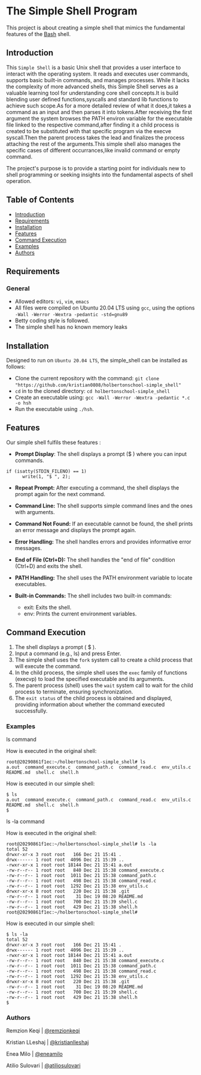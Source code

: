 # The Simple Shell Program

This project is about creating a simple shell that mimics the fundamental features of the [Bash](https://en.wikipedia.org/wiki/Unix_shell) shell.

## Introduction

This `Simple Shell` is a basic Unix shell that provides a user
interface to interact with the operating system. It reads and executes user commands, supports basic built-in commands, and manages processes. While it lacks the complexity of more advanced shells, this Simple Shell serves as a valuable learning tool for understanding core shell concepts.It is build blending user defined functions,syscalls and standard lib functions to achieve such scope.As for a more detailed review of what it does,it takes a command as an input and then parses it into tokens.After receiving the first argument the system browses the PATH environ variable for the executable file linked to the respective command,after finding it a child process is created to be substituted with that specific program via the execve syscall.Then the parent process takes the lead and finalizes the process attaching the rest of the arguments.This simple shell also manages the specific cases of different occurrances,like invalid command or empty command.

The project's purpose is to provide a starting point for individuals new to shell programming or seeking insights into the fundamental aspects of shell operation.

## Table of Contents

- [Introduction](#introduction)
- [Requirements](#requirements)
- [Installation](#installation)
- [Features](#features)
- [Command Execution](#commandexecution)
- [Examples](#examples)
- [Authors](#authors)

## Requirements

### General
* Allowed editors: `vi`, `vim`, `emacs`
* All files were compiled on Ubuntu 20.04 LTS using `gcc`, using the options `-Wall -Werror -Wextra -pedantic -std=gnu89`
* Betty coding style is followed.
* The simple shell has no known memory leaks

## Installation

Designed to run on `Ubuntu 20.04 LTS`, the simple_shell can be installed as follows:

* Clone the current repository with the command: `git clone` `"https://github.com/kristian0808/holbertonschool-simple_shell"`
* `cd` in to the cloned directory: `cd holbertonschool-simple_shell`
* Create an executable using: `gcc -Wall -Werror -Wextra -pedantic *.c -o hsh`
* Run the executable using `./hsh`.

## Features
Our simple shell fulfils these features :

* **Prompt Display**: The shell displays a prompt ($ ) where you can input commands.
```
if (isatty(STDIN_FILENO) == 1)
      write(1, "$ ", 2);
```
* **Repeat Prompt:** After executing a command, the shell displays the prompt again for the next command.
* **Command Line:** The shell supports simple command lines and the ones with arguments.
* **Command Not Found:** If an executable cannot be found, the shell prints an error message and displays the prompt again.
* **Error Handling:** The shell handles errors and provides informative error messages.
* **End of File (Ctrl+D):** The shell handles the "end of file" condition (Ctrl+D) and exits the shell.
* **PATH Handling:** The shell uses the PATH environment variable to locate executables.
* **Built-in Commands:** The shell includes two built-in commands:

   * exit: Exits the shell.
   * env: Prints the current environment variables.

## Command Execution
1. The shell displays a prompt ( $ ).
2. Input a command (e.g., ls) and press Enter.
3. The simple shell uses the `fork` system call to create a child process that will execute the command.
3. In the child process, the simple shell uses the `exec` family of functions (execvp) to load the specified executable and its arguments.
4. The parent process (shell) uses the `wait` system call to wait for the child process to terminate, ensuring synchronization.
5. The `exit status` of the child process is obtained and displayed, providing information about whether the command executed successfully.

### Examples

ls command

How is executed in the original shell:
```
root@20290861f1ec:~/holbertonschool-simple_shell# ls
a.out  command_execute.c  command_path.c  command_read.c  env_utils.c  README.md  shell.c  shell.h
```

How is executed in our simple shell:

```
$ ls
a.out  command_execute.c  command_path.c  command_read.c  env_utils.c  README.md  shell.c  shell.h
$
```

ls -la command

How is executed in the original shell:

```
root@20290861f1ec:~/holbertonschool-simple_shell# ls -la
total 52
drwxr-xr-x 3 root root   166 Dec 21 15:41 .
drwx------ 1 root root  4096 Dec 21 15:39 ..
-rwxr-xr-x 1 root root 18144 Dec 21 15:41 a.out
-rw-r--r-- 1 root root   840 Dec 21 15:38 command_execute.c
-rw-r--r-- 1 root root  1011 Dec 21 15:38 command_path.c
-rw-r--r-- 1 root root   498 Dec 21 15:38 command_read.c
-rw-r--r-- 1 root root  1292 Dec 21 15:38 env_utils.c
drwxr-xr-x 8 root root   220 Dec 21 15:38 .git
-rw-r--r-- 1 root root    31 Dec 19 08:20 README.md
-rw-r--r-- 1 root root   700 Dec 21 15:39 shell.c
-rw-r--r-- 1 root root   429 Dec 21 15:38 shell.h
root@20290861f1ec:~/holbertonschool-simple_shell#
```
How is executed in our simple shell:

```
$ ls -la
total 52
drwxr-xr-x 3 root root   166 Dec 21 15:41 .
drwx------ 1 root root  4096 Dec 21 15:39 ..
-rwxr-xr-x 1 root root 18144 Dec 21 15:41 a.out
-rw-r--r-- 1 root root   840 Dec 21 15:38 command_execute.c
-rw-r--r-- 1 root root  1011 Dec 21 15:38 command_path.c
-rw-r--r-- 1 root root   498 Dec 21 15:38 command_read.c
-rw-r--r-- 1 root root  1292 Dec 21 15:38 env_utils.c
drwxr-xr-x 8 root root   220 Dec 21 15:38 .git
-rw-r--r-- 1 root root    31 Dec 19 08:20 README.md
-rw-r--r-- 1 root root   700 Dec 21 15:39 shell.c
-rw-r--r-- 1 root root   429 Dec 21 15:38 shell.h
$
```

### Authors

Remzion Keqi | [@remzionkeqi](https://github.com/Remz97)

Kristian LLeshaj | [@kristianlleshaj](https://github.com/kristian0808)

Enea Milo | [@eneamilo](https://github.com/eneamilo91)

Atilio Sulovari | [@atiliosulovari](https://github.com/a7il10)
